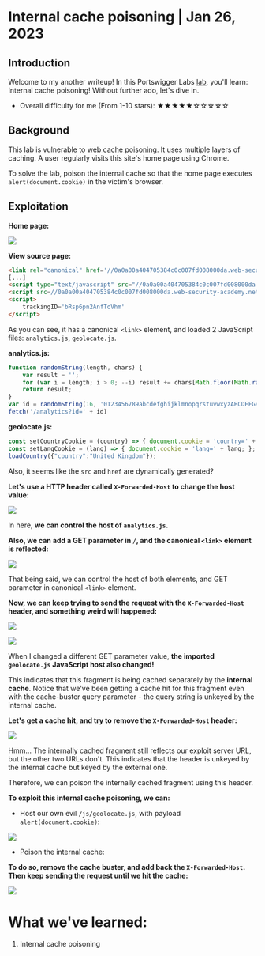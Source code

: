 # Internal cache poisoning | Jan 26, 2023

## Introduction

Welcome to my another writeup! In this Portswigger Labs [lab](https://portswigger.net/web-security/web-cache-poisoning/exploiting-implementation-flaws/lab-web-cache-poisoning-internal), you'll learn: Internal cache poisoning! Without further ado, let's dive in.

- Overall difficulty for me (From 1-10 stars): ★★★★★☆☆☆☆☆

## Background

This lab is vulnerable to [web cache poisoning](https://portswigger.net/web-security/web-cache-poisoning). It uses multiple layers of caching. A user regularly visits this site's home page using Chrome.

To solve the lab, poison the internal cache so that the home page executes `alert(document.cookie)` in the victim's browser.

## Exploitation

**Home page:**

![](https://raw.githubusercontent.com/siunam321/CTF-Writeups/main/Portswigger-Labs/Web-Cache-Poisoning/Cache-13/images/Pasted%20image%2020230126211934.png)

**View source page:**
```html
<link rel="canonical" href='//0a0a00a404705384c0c007fd008000da.web-security-academy.net/'/>
[...]
<script type="text/javascript" src="//0a0a00a404705384c0c007fd008000da.web-security-academy.net/resources/js/analytics.js"></script>
<script src=//0a0a00a404705384c0c007fd008000da.web-security-academy.net/js/geolocate.js?callback=loadCountry></script>
<script>
    trackingID='bRsp6pn2AnfToVhm'
</script>
```

As you can see, it has a canonical `<link>` element, and loaded 2 JavaScript files: `analytics.js`, `geolocate.js`.

**analytics.js:**
```js
function randomString(length, chars) {
    var result = '';
    for (var i = length; i > 0; --i) result += chars[Math.floor(Math.random() * chars.length)];
    return result;
}
var id = randomString(16, '0123456789abcdefghijklmnopqrstuvwxyzABCDEFGHIJKLMNOPQRSTUVWXYZ');
fetch('/analytics?id=' + id)
```

**geolocate.js:**
```js
const setCountryCookie = (country) => { document.cookie = 'country=' + country; };
const setLangCookie = (lang) => { document.cookie = 'lang=' + lang; };
loadCountry({"country":"United Kingdom"});
```

Also, it seems like the `src` and `href` are dynamically generated?

**Let's use a HTTP header called `X-Forwarded-Host` to change the host value:**

![](https://raw.githubusercontent.com/siunam321/CTF-Writeups/main/Portswigger-Labs/Web-Cache-Poisoning/Cache-13/images/Pasted%20image%2020230126212722.png)

In here, **we can control the host of `analytics.js`.**

**Also, we can add a GET parameter in `/`, and the canonical `<link>` element is reflected:**

![](https://raw.githubusercontent.com/siunam321/CTF-Writeups/main/Portswigger-Labs/Web-Cache-Poisoning/Cache-13/images/Pasted%20image%2020230126213159.png)

That being said, we can control the host of both elements, and GET parameter in canonical `<link>` element.

**Now, we can keep trying to send the request with the `X-Forwarded-Host` header, and something weird will happened:**

![](https://raw.githubusercontent.com/siunam321/CTF-Writeups/main/Portswigger-Labs/Web-Cache-Poisoning/Cache-13/images/Pasted%20image%2020230126213600.png)

![](https://raw.githubusercontent.com/siunam321/CTF-Writeups/main/Portswigger-Labs/Web-Cache-Poisoning/Cache-13/images/Pasted%20image%2020230126213828.png)

When I changed a different GET parameter value, **the imported `geolocate.js` JavaScript host also changed!**

This indicates that this fragment is being cached separately by the **internal cache**. Notice that we've been getting a cache hit for this fragment even with the cache-buster query parameter - the query string is unkeyed by the internal cache.

**Let's get a cache hit, and try to remove the `X-Forwarded-Host` header:**

![](https://raw.githubusercontent.com/siunam321/CTF-Writeups/main/Portswigger-Labs/Web-Cache-Poisoning/Cache-13/images/Pasted%20image%2020230126214013.png)

Hmm... The internally cached fragment still reflects our exploit server URL, but the other two URLs don't. This indicates that the header is unkeyed by the internal cache but keyed by the external one.

Therefore, we can poison the internally cached fragment using this header.

**To exploit this internal cache poisoning, we can:**

- Host our own evil `/js/geolocate.js`, with payload `alert(document.cookie)`:

![](https://raw.githubusercontent.com/siunam321/CTF-Writeups/main/Portswigger-Labs/Web-Cache-Poisoning/Cache-13/images/Pasted%20image%2020230126214309.png)

- Poison the internal cache:

**To do so, remove the cache buster, and add back the `X-Forwarded-Host`. Then keep sending the request until we hit the cache:**

![](https://raw.githubusercontent.com/siunam321/CTF-Writeups/main/Portswigger-Labs/Web-Cache-Poisoning/Cache-13/images/Pasted%20image%2020230126214546.png)

# What we've learned:

1. Internal cache poisoning